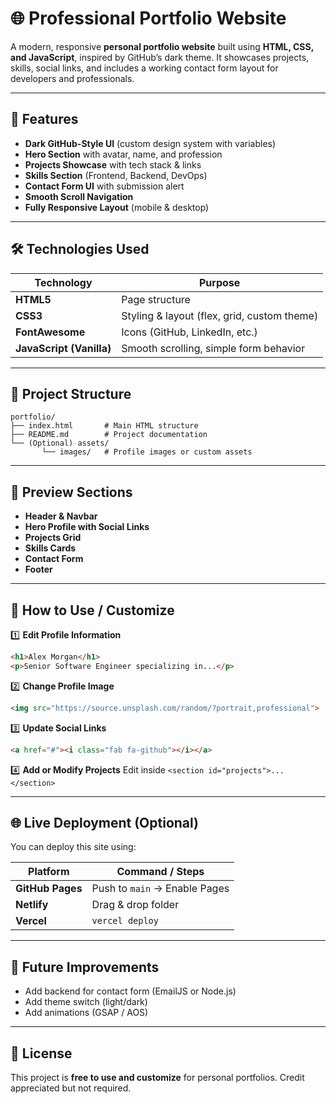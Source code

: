 # 🌐 Professional Portfolio Website

A modern, responsive **personal portfolio website** built using **HTML, CSS, and JavaScript**, inspired by GitHub’s dark theme. It showcases projects, skills, social links, and includes a working contact form layout for developers and professionals.

---

## 🚀 Features

* **Dark GitHub-Style UI** (custom design system with variables)
* **Hero Section** with avatar, name, and profession
* **Projects Showcase** with tech stack & links
* **Skills Section** (Frontend, Backend, DevOps)
* **Contact Form UI** with submission alert
* **Smooth Scroll Navigation**
* **Fully Responsive Layout** (mobile & desktop)

---

## 🛠️ Technologies Used

| Technology               | Purpose                                     |
| ------------------------ | ------------------------------------------- |
| **HTML5**                | Page structure                              |
| **CSS3**                 | Styling & layout (flex, grid, custom theme) |
| **FontAwesome**          | Icons (GitHub, LinkedIn, etc.)              |
| **JavaScript (Vanilla)** | Smooth scrolling, simple form behavior      |

---

## 📁 Project Structure

```
portfolio/
├── index.html       # Main HTML structure
├── README.md        # Project documentation
└── (Optional) assets/
       └── images/   # Profile images or custom assets
```

---

## 📸 Preview Sections

* **Header & Navbar**
* **Hero Profile with Social Links**
* **Projects Grid**
* **Skills Cards**
* **Contact Form**
* **Footer**

---

## 🧠 How to Use / Customize

1️⃣ **Edit Profile Information**

```html
<h1>Alex Morgan</h1>
<p>Senior Software Engineer specializing in...</p>
```

2️⃣ **Change Profile Image**

```html
<img src="https://source.unsplash.com/random/?portrait,professional">
```

3️⃣ **Update Social Links**

```html
<a href="#"><i class="fab fa-github"></i></a>
```

4️⃣ **Add or Modify Projects**
Edit inside `<section id="projects">...</section>`

---

## 🌐 Live Deployment (Optional)

You can deploy this site using:

| Platform         | Command / Steps               |
| ---------------- | ----------------------------- |
| **GitHub Pages** | Push to `main` → Enable Pages |
| **Netlify**      | Drag & drop folder            |
| **Vercel**       | `vercel deploy`               |

---

## 📝 Future Improvements

* Add backend for contact form (EmailJS or Node.js)
* Add theme switch (light/dark)
* Add animations (GSAP / AOS)

---

## 🤝 License

This project is **free to use and customize** for personal portfolios.
Credit appreciated but not required.
